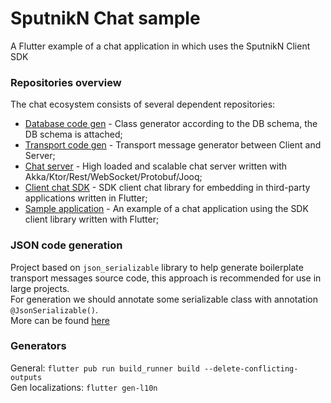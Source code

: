 # SputnikN Chat sample
A Flutter example of a chat application in which uses the SputnikN Client SDK

### Repositories overview
The chat ecosystem consists of several dependent repositories:<br>
- [Database code gen](https://github.com/AlexanderShniperson/sputnikn-chat-codegen-db) - Class generator according to the DB schema, the DB schema is attached;<br>
- [Transport code gen](https://github.com/AlexanderShniperson/sputnikn-chat-codegen-proto) - Transport message generator between Client and Server;<br>
- [Chat server](https://github.com/AlexanderShniperson/sputnikn-chat-server) - High loaded and scalable chat server written with Akka/Ktor/Rest/WebSocket/Protobuf/Jooq;<br>
- [Client chat SDK](https://github.com/AlexanderShniperson/sputnikn-chat-client) - SDK client chat library for embedding in third-party applications written in Flutter;<br>
- [Sample application](https://github.com/AlexanderShniperson/sputnikn-chat-sample) - An example of a chat application using the SDK client library written with Flutter;<br>

### JSON code generation
Project based on `json_serializable` library to help generate boilerplate transport messages source code, this approach is recommended for use in large projects.<br>
For generation we should annotate some serializable class with annotation `@JsonSerializable()`.<br>
More can be found [here](https://pub.dev/packages/json_serializable)

### Generators
General: `flutter pub run build_runner build --delete-conflicting-outputs`<br>
Gen localizations: `flutter gen-l10n`<br>
